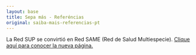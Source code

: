 ```yaml
---
layout: base
title: Sepa más - Referéncias
original: saiba-mais-referencias-pt
---
```


La Red SUP se convirtió en Red SAME (Red de Salud Multiespecie). [Clique aquí para conocer la nueva página.](http://redesame.fmvz.usp.br)

